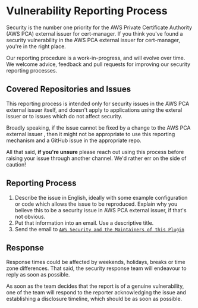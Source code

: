 # Vulnerability Reporting Process

Security is the number one priority for the AWS Private Certificate Authority (AWS PCA) external issuer for cert-manager. If you think you've found a
security vulnerability in the AWS PCA external issuer for 
cert-manager, you're in the right place.

Our reporting procedure is a work-in-progress, and will evolve over time. We
welcome advice, feedback and pull requests for improving our security
reporting processes.

## Covered Repositories and Issues

This reporting process is intended only for security issues in the AWS PCA external
issuer itself, and doesn't apply to applications _using_ the exteral issuer or to
issues which do not affect security.

Broadly speaking, if the issue cannot be fixed by a change to the AWS PCA external issuer
, then it might not be appropriate to use this reporting
mechanism and a GitHub issue in the appropriate repo.

All that said, **if you're unsure** please reach out using this process before
raising your issue through another channel. We'd rather err on the side of
caution!

## Reporting Process

1. Describe the issue in English, ideally with some example configuration or
   code which allows the issue to be reproduced. Explain why you believe this
   to be a security issue in AWS PCA external issuer, if that's not obvious.
2. Put that information into an email. Use a descriptive title.
3. Send the email to [`AWS Security and the Maintainers of this Plugin`](mailto:aws-security@amazon.com,setparam@amazon.com,baiakbar@amazon.com,kontakt@ju-hh.de)

## Response

Response times could be affected by weekends, holidays, breaks or time zone
differences. That said, the security response team will endeavour to reply as
soon as possible.

As soon as the team decides that the report is of a genuine vulnerability,
one of the team will respond to the reporter acknowledging the issue and
establishing a disclosure timeline, which should be as soon as possible.